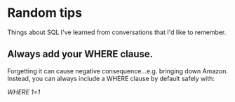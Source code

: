 # Random tips 
Things about SQL I've learned from conversations that I'd like to remember. 

## Always add your WHERE clause.   
Forgetting it can cause negative consequence...e.g. bringing down Amazon. Instead, you can always include a WHERE clause by default safely with: 

*WHERE 1=1*